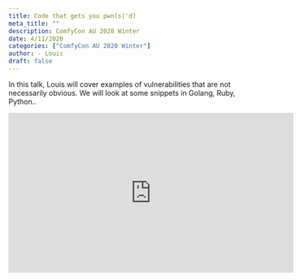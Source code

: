 ```yaml
---
title: Code that gets you pwn(s|'d)
meta_title: ""
description: ComfyCon AU 2020 Winter
date: 4/11/2020
categories: ["ComfyCon AU 2020 Winter"]
author: - Louis
draft: false
---
```

In this talk, Louis will cover examples of vulnerabilities that are not necessarily obvious. We will look at some snippets in Golang, Ruby, Python..

<iframe width="560" height="315" src="https://www.youtube.com/embed/E5_S_Yip3gc?si=M86vP4b-2Q5e9n5E" title="YouTube video player" frameborder="0" allow="accelerometer; autoplay; clipboard-write; encrypted-media; gyroscope; picture-in-picture; web-share" allowfullscreen></iframe>